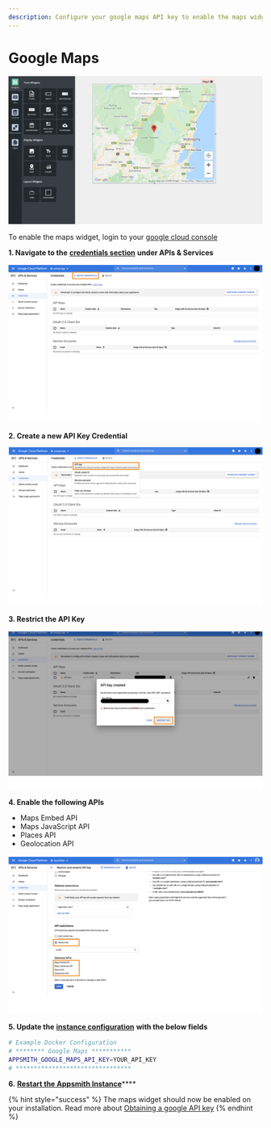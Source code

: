 ```yaml
---
description: Configure your google maps API key to enable the maps widget on Appsmith
---
```


# Google Maps

![](<../../../.gitbook/assets/Screenshot 2020-07-17 at 5.02.29 PM.png>)

To enable the maps widget, login to your [google cloud console](https://console.cloud.google.com/)

**1. Navigate to the** [**credentials section**](https://console.cloud.google.com/apis/credentials) **under APIs & Services**

![Click to expand](<../../../.gitbook/assets/Maps Credentials.png>)

**2. Create a new API Key Credential**

![Click to expand](<../../../.gitbook/assets/Maps API Key.png>)

**3. Restrict the API Key**

![click to expand](<../../../.gitbook/assets/Maps API Restrict (1).png>)

**4. Enable the following APIs**

* Maps Embed API
* Maps JavaScript API
* Places API
* Geolocation API

![Click to expand](<../../../.gitbook/assets/Maps APIs.png>)

**5. Update the** [**instance configuration**](./) **with the below fields**

```bash
# Example Docker Configuration
# ******** Google Maps ***********
APPSMITH_GOOGLE_MAPS_API_KEY=YOUR_API_KEY
# ********************************
```

**6.** [**Restart the Appsmith Instance**](./)\*\*\*\*

{% hint style="success" %}
The maps widget should now be enabled on your installation. Read more about [Obtaining a google API key](https://developers.google.com/maps/documentation/javascript/get-api-key)
{% endhint %}
